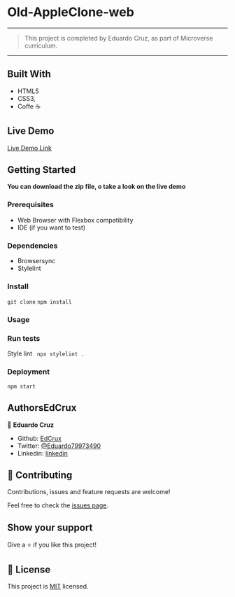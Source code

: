 # Old-AppleClone-web
---

> This project is completed by Eduardo Cruz, as part of Microverse curriculum.  

---



## Built With

- HTML5
- CSS3,
- Coffe ☕

## Live Demo

[Live Demo Link](https://rawcdn.githack.com/EdCrux/Old-AppleClone-web/6db098f55756009c034ebdd5755af47dfce7fd3d/index.html)


## Getting Started

**You can download the zip file, o take a look on the live demo**

### Prerequisites
- Web Browser with Flexbox compatibility
- IDE (if you want to test)

### Dependencies

- Browsersync
- Stylelint

### Install

`git clone` `npm install`

### Usage

### Run tests
Style lint
` npx stylelint .`
### Deployment

`npm start`

## AuthorsEdCrux

👤 **Eduardo Cruz**

- Github: [EdCrux](https://github.com/EdCrux)
- Twitter: [@Eduardo79973490](https://twitter.com/twitterhandle)
- Linkedin: [linkedin](www.linkedin.com/in/edcrux)

## 🤝 Contributing

Contributions, issues and feature requests are welcome!

Feel free to check the [issues page](issues/).

## Show your support

Give a ⭐️ if you like this project!

## 📝 License

This project is [MIT](lic.url) licensed.
